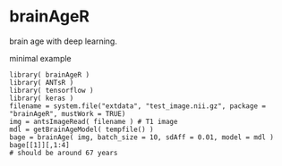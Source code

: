 
# brainAgeR

brain age with deep learning.


minimal example

```
library( brainAgeR )
library( ANTsR )
library( tensorflow )
library( keras )
filename = system.file("extdata", "test_image.nii.gz", package = "brainAgeR", mustWork = TRUE)
img = antsImageRead( filename ) # T1 image
mdl = getBrainAgeModel( tempfile() )
bage = brainAge( img, batch_size = 10, sdAff = 0.01, model = mdl )
bage[[1]][,1:4]
# should be around 67 years
```
